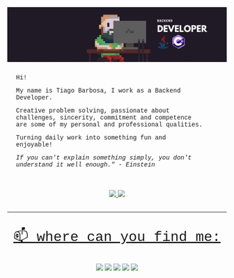 <img src="img/NET.png"/>
 </br>
<div  style="font-family: 'Courier New', monospace;font-size: 14px; margin: 25px 50px 50px 20px;">
<p>Hi!</p>
<p>My name is Tiago Barbosa, I work as a Backend Developer.</p>
<p>Creative problem solving, passionate about challenges, sincerity, commitment and competence are some of my personal and professional qualities.</p>
<p>Turning daily work into something fun and enjoyable!</p>
<p style="font-style: italic;">If you can't explain something simply, you don't understand it well enough." - Einstein</p>
</div>
 <div style="text-align:center">
  <a href="https://github.com/tiagoBarbosaF">
  <img height="170em" src="https://github-readme-stats.vercel.app/api?username=tiagoBarbosaF&show_icons=true&theme=algolia"/>
  <img height="170em" src="https://github-readme-stats.vercel.app/api/top-langs/?username=tiagoBarbosaF&layout=compact&langs_count=8&theme=algolia"/>
</div>
 </br>

---

<div style="text-align:center">
<p style="font-size: 32px;font-family: 'Courier New', monospace;">📫 where can you find me:</p> 
   <a href="https://www.linkedin.com/in/tiagobarbosaf/" target="_blank"><img src="https://img.shields.io/badge/-LinkedIn-%230077B5?style=for-the-badge&logo=linkedin&logoColor=white" target="_blank"></a>
   <a href = "mailto:tiago@farias.cc"><img src="https://img.shields.io/badge/-Outlook-%23333?style=for-the-badge&logo=gmail&logoColor=white" target="_blank"></a>
   <a href="https://www.instagram.com/tiagobfarias/" target="_blank"><img src="https://img.shields.io/badge/-Instagram-%23E4405F?style=for-the-badge&logo=instagram&logoColor=white" target="_blank"></a>
   <a href="https://discord.com/channels/tiagoBarbosa#1176" target="_blank"><img src="https://img.shields.io/badge/Discord-7289DA?style=for-the-badge&logo=discord&logoColor=white" target="_blank"></a>
   <a href="https://twitter.com/tiagoBarbosaFa" target="_blank"><img src="https://img.shields.io/badge/-Twitter-%230077B5?style=for-the-badge&logo=twitter&logoColor=white" target="_blank"></a> 
</div>
